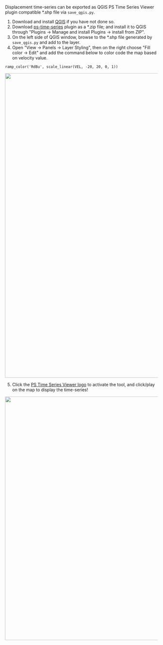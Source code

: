 Displacement time-series can be exported as QGIS PS Time Series Viewer plugin compatible *.shp file via `save_qgis.py`.

1. Download and install [QGIS](https://qgis.org/en/site/) if you have not done so.
2. Download [ps-time-series](https://plugins.qgis.org/plugins/pstimeseries/) plugin as a *.zip file; and install it to QGIS through "Plugins -> Manage and install Plugins -> install from ZIP".
3. On the left side of QGIS window, browse to the *.shp file generated by `save_qgis.py` and add to the layer.
4. Open "View -> Panels -> Layer Styling", then on the right choose "Fill color -> Edit" and add the command below to color code the map based on velocity value.

```
ramp_color('RdBu', scale_linear(VEL, -20, 20, 0, 1))
```

<p align="left">
  <img width="1000" src="https://yunjunzhang.files.wordpress.com/2019/11/ps-time-series-viewer-1.png">
</p>

5. Click the [PS Time Series Viewer logo](https://gitlab.com/faunalia/ps-speed/blob/master/icons/logo.png) to activate the tool, and click/play on the map to display the time-series!

<p align="left">
  <img width="800" src="https://yunjunzhang.files.wordpress.com/2019/11/ps-time-series-viewer-2.png">
</p>
